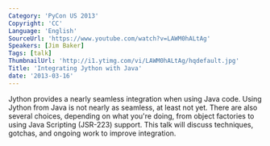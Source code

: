 ```yaml
---
Category: 'PyCon US 2013'
Copyright: 'CC'
Language: 'English'
SourceUrl: 'https://www.youtube.com/watch?v=LAWM0hALtAg'
Speakers: [Jim Baker]
Tags: [talk]
ThumbnailUrl: 'http://i1.ytimg.com/vi/LAWM0hALtAg/hqdefault.jpg'
Title: 'Integrating Jython with Java'
date: '2013-03-16'
---
```

Jython provides a nearly seamless integration when using Java
code. Using Jython from Java is not nearly as seamless, at least not
yet. There are also several choices, depending on what you're doing,
from object factories to using Java Scripting (JSR-223) support. This
talk will discuss techniques, gotchas, and ongoing work to improve integration.

